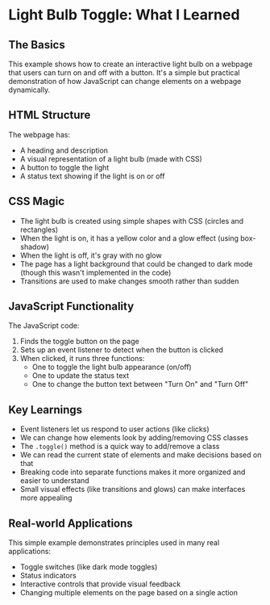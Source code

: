 # Light Bulb Toggle: What I Learned

## The Basics

This example shows how to create an interactive light bulb on a webpage that users can turn on and off with a button. It's a simple but practical demonstration of how JavaScript can change elements on a webpage dynamically.

## HTML Structure

The webpage has:

- A heading and description
- A visual representation of a light bulb (made with CSS)
- A button to toggle the light
- A status text showing if the light is on or off

## CSS Magic

- The light bulb is created using simple shapes with CSS (circles and rectangles)
- When the light is on, it has a yellow color and a glow effect (using box-shadow)
- When the light is off, it's gray with no glow
- The page has a light background that could be changed to dark mode (though this wasn't implemented in the code)
- Transitions are used to make changes smooth rather than sudden

## JavaScript Functionality

The JavaScript code:

1. Finds the toggle button on the page
2. Sets up an event listener to detect when the button is clicked
3. When clicked, it runs three functions:
   - One to toggle the light bulb appearance (on/off)
   - One to update the status text
   - One to change the button text between "Turn On" and "Turn Off"

## Key Learnings

- Event listeners let us respond to user actions (like clicks)
- We can change how elements look by adding/removing CSS classes
- The `.toggle()` method is a quick way to add/remove a class
- We can read the current state of elements and make decisions based on that
- Breaking code into separate functions makes it more organized and easier to understand
- Small visual effects (like transitions and glows) can make interfaces more appealing

## Real-world Applications

This simple example demonstrates principles used in many real applications:

- Toggle switches (like dark mode toggles)
- Status indicators
- Interactive controls that provide visual feedback
- Changing multiple elements on the page based on a single action
